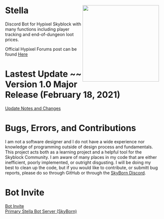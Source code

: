 # Stella <img align="right" width="250" height="250" src="https://cdn.discordapp.com/icons/792829582264762370/f835d61446cdf17c12921334b15b3034.png?size=256">

Discord Bot for Hypixel Skyblock with many functions including player tracking and end-of-dungeon loot prices.

Official Hypixel Forums post can be found [Here](https://bit.ly/2YVdZw2)


# Lastest Update ~~ Version 1.0 Major Release (February 18, 2021)

[Update Notes and Changes](https://github.com/Ove3r/Stella/blob/main/Documentation/Updates/1.0.md#stella-version-10--rewrite-release)

# Bugs, Errors, and Contributions
I am not a software designer and I do not have a wide experience nor knowledge of programming outside of design process and fundamentals. This project acts both as a learning project and a helpful tool for the Skyblock Community. I am aware of many places in my code that are either inefficient, poorly implemented, or outright disgusting. I will be doing my best to clean up the code, but if you would like to contribute, or submitt bug reports, please do so through GitHub or through the [SkyBorn Discord](https://discord.gg/GRpM4cVmaR).

# Bot Invite
[Bot Invite](https://tinyurl.com/stellabot)  
[Primary Stella Bot Server (SkyBorn)](https://discord.gg/GRpM4cVmaR)


